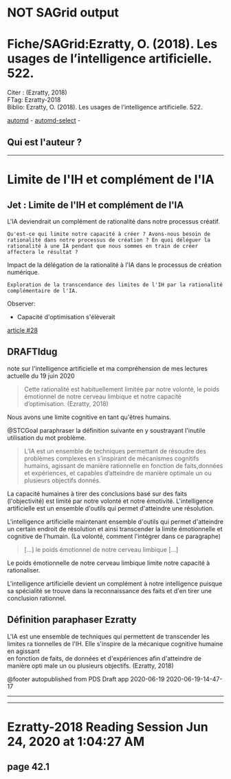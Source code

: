 # NOT SAGrid output

# Fiche/SAGrid:Ezratty, O. (2018). Les usages de l’intelligence artificielle. 522.

Citer : (Ezratty, 2018)  
FTag: Ezratty-2018  
Biblio: Ezratty, O. (2018). Les usages de l’intelligence artificielle. 522.  


[automd](Ezratty-Les-usages-de-lintelligence-artificielle.pdf.automd.md) - [automd-select](Ezratty-Les-usages-de-lintelligence-artificielle.pdf.automd.select.md) - 

## Qui est l'auteur ?


----

# Limite de l'IH et complément de l'IA

## Jet : Limite de l'IH et complément de l'IA

L'IA deviendrait un complément de rationalité dans notre processus créatif.    

    Qu'est-ce qui limite notre capacité à créer ? Avons-nous besoin de rationalité dans notre processus de création ? En quoi déléguer la rationalité à une IA pendant que nous sommes en train de créer affectera le résultat ?

Impact de la délégation de la rationalité à l'IA dans le processus de création 
numérique.

    Exploration de la transcendance des limites de l'IH par la rationalité complémentaire de l'IA.

 Observer:
* Capacité d'optimisation s'élèverait

[article #28](https://github.com/jgwill/www.fichiers/issues/28)

## DRAFTIdug

note sur l'intelligence artificielle et ma compréhension de mes lectures actuelle du 19 juin 2020 

>Cette rationalité est habituellement limitée par notre volonté, le poids émotionnel de notre cerveau limbique et notre capacité d’optimisation. (Ezratty, 2018)

Nous avons une limite cognitive en tant qu'êtres humains.


@STCGoal paraphraser la définition suivante en y soustrayant l'inutile utilisation du mot problème.

>L’IA est un ensemble de techniques permettant de résoudre des problèmes complexes en s’inspirant de mécanismes cognitifs humains, agissant de manière rationnelle en fonction de faits,données et expériences, et capables d’atteindre de manière  optimale un ou plusieurs objectifs donnés.



La capacité humaines à tirer des conclusions basé sur des faits (l'objectivité) est limité par notre volonté et notre émotivité.
L'intelligence artificielle est un ensemble d'outils qui permet d'atteindre une résolution.


L'intelligence artificielle maintenant ensemble d'outils qui permet d'atteindre un certain endroit de résolution et ainsi transcender la limite émotionnelle et cognitive de l'humain. (La volonté, comment l'intégrer dans ce paragraphe)
> [...] le poids émotionnel de notre cerveau limbique [...]




Le poids émotionnelle de notre cerveau limbique limite notre capacité à rationaliser.

L'intelligence artificielle devient un complément à notre intelligence puisque sa spécialité se trouve dans la reconnaissance des faits et d'en tirer une conclusion rationnel.


## Définition paraphaser Ezratty

L'IA est une ensemble de techniques qui permettent de transcender les limites ra 
tionnelles de l'IH.  Elle s'inspire de la mécanique cognitive humaine en agissant  
en fonction de faits, de données et d'expériences afin d'atteindre de manière opti
male un ou plusieurs objectifs. (Ezratty, 2018)


@footer autopublished from PDS Draft app 2020-06-19 2020-06-19-14-47-17



----


______
# Ezratty-2018 Reading Session Jun 24, 2020 at 1:04:27 AM 
## page 42.1

